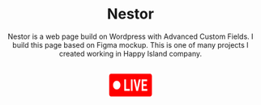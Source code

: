 <div align="center">
<h1> Nestor </h1>
</div>

<div align="center"> 
 Nestor is a web page build on Wordpress with Advanced Custom Fields. I build this page based on Figma mockup. This is one of many projects I created working in Happy Island company. 
</div>


## <div align="center" ><a href="http://serwer281383.lh.pl/autoinstalator/serwer281383.lh.pl/wordpress70159/" target="_blank" rel="noreferrer"> <img src="https://raw.githubusercontent.com/FilipW98/Nestor/master/live-icon.png" alt="live icon" width="90" height="50"/> </a>  </div>

